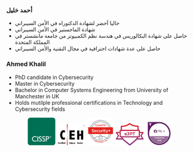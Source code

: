 ### أحمد خليل
* حاليا أحضر لشهادة الدكتوراه في الأمن السيبراني
* شهادة الماجستير في الأمن السيبراني
* حاصل على شهادة البكالوريس في هندسة نظم الكمبيوتر من جامعة مانشستر في المملكة المتحدة
*  حاصل على عدة شهادات احترافية في مجال التقنية والأمن السيبراني

### Ahmed Khalil
* PhD candidate in Cybersecurity
* Master in Cybersecurity
* Bachelor in Computer Systems Engineering from University of Manchester in UK
* Holds mutilple professional certifications in Technology and Cybersecurity fields

<p align="center">
  <img src="https://github.com/akhalil-qa/akhalil-qa/blob/main/cissp.png" width="75" title="CISSP">
  <img src="https://github.com/akhalil-qa/akhalil-qa/blob/main/ceh.png" width="75" title="CEH">
  <img src="https://github.com/akhalil-qa/akhalil-qa/blob/main/securityplus.png" width="75" title="Security+">
  <img src="https://github.com/akhalil-qa/akhalil-qa/blob/main/ejpt.png" width="75" title="eJPT">
  <img src="https://github.com/akhalil-qa/akhalil-qa/blob/main/itil4.png" width="75" title="ITIL4">
</p>
